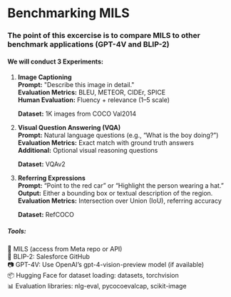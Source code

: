 # Benchmarking MILS
 ### The point of this excercise is to compare MILS to other benchmark applications (GPT-4V and BLIP-2)

#### We will conduct 3 Experiments:

1. **Image Captioning** \
**Prompt:** "Describe this image in detail." \
**Evaluation Metrics:** BLEU, METEOR, CIDEr, SPICE \
**Human Evaluation:** Fluency + relevance (1–5 scale)

    **Dataset:** 1K images from COCO Val2014

2. **Visual Question Answering (VQA)** \
**Prompt:** Natural language questions (e.g., “What is the boy doing?”) \
**Evaluation Metrics:** Exact match with ground truth answers \
**Additional:** Optional visual reasoning questions

    **Dataset:** VQAv2

3. **Referring Expressions** \
**Prompt:** “Point to the red car” or “Highlight the person wearing a hat.” \
**Output:** Either a bounding box or textual description of the region. \
**Evaluation Metrics:** Intersection over Union (IoU), referring accuracy

    **Dataset:** RefCOCO

##### Tools:

🧠 MILS (access from Meta repo or API) \
🤖 BLIP-2: Salesforce GitHub \
📷 GPT-4V: Use OpenAI’s gpt-4-vision-preview model (if available) \
📦 Hugging Face for dataset loading: datasets, torchvision \
📊 Evaluation libraries: nlg-eval, pycocoevalcap, scikit-image
